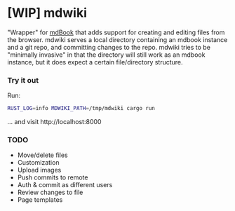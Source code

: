 # [WIP] mdwiki

"Wrapper" for [mdBook](https://github.com/rust-lang/mdBook) that adds support for creating and editing files from the browser. mdwiki serves a local directory containing an mdbook instance and a git repo, and committing changes to the repo. mdwiki tries to be "minimally invasive" in that the directory will still work as an mdbook instance, but it does expect a certain file/directory structure.

### Try it out

Run:

```bash
RUST_LOG=info MDWIKI_PATH=/tmp/mdwiki cargo run
```

... and visit http://localhost:8000

### TODO

- Move/delete files
- Customization
- Upload images
- Push commits to remote
- Auth & commit as different users
- Review changes to file
- Page templates
